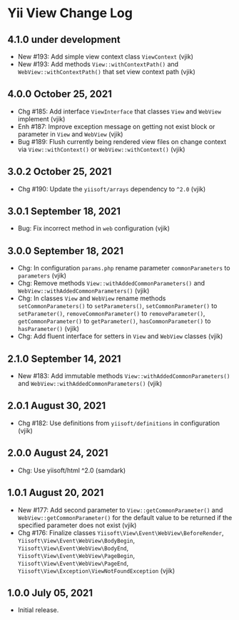 # Yii View Change Log

## 4.1.0 under development

- New #193: Add simple view context class `ViewContext` (vjik)
- New #193: Add methods `View::withContextPath()` and `WebView::withContextPath()` that set view context path (vjik)

## 4.0.0 October 25, 2021

- Chg #185: Add interface `ViewInterface` that classes `View` and `WebView` implement (vjik)
- Enh #187: Improve exception message on getting not exist block or parameter in `View` and `WebView` (vjik)
- Bug #189: Flush currently being rendered view files on change context via `View::withContext()` 
  or `WebView::withContext()` (vjik)

## 3.0.2 October 25, 2021

- Chg #190: Update the `yiisoft/arrays` dependency to `^2.0` (vjik)

## 3.0.1 September 18, 2021

- Bug: Fix incorrect method in `web` configuration (vjik)

## 3.0.0 September 18, 2021

- Сhg: In configuration `params.php` rename parameter `commonParameters` to `parameters` (vjik)
- Chg: Remove methods `View::withAddedCommonParameters()` and `WebView::withAddedCommonParameters()` (vjik)
- Chg: In classes `View` and `WebView` rename methods `setCommonParameters()` to `setParameters()`, `setCommonParameter()` to `setParameter()`,
  `removeCommonParameter()` to `removeParameter()`, `getCommonParameter()` to `getParameter()`,
  `hasCommonParameter()` to `hasParameter()` (vjik)
- Chg: Add fluent interface for setters in `View` and `WebView` classes (vjik)
  
## 2.1.0 September 14, 2021

- New #183: Add immutable methods `View::withAddedCommonParameters()` and `WebView::withAddedCommonParameters()` (vjik)

## 2.0.1 August 30, 2021

- Chg #182: Use definitions from `yiisoft/definitions` in configuration (vjik)

## 2.0.0 August 24, 2021

- Chg: Use yiisoft/html ^2.0 (samdark)

## 1.0.1 August 20, 2021

- New #177: Add second parameter to `View::getCommonParameter()` and `WebView::getCommonParameter()` for the default
  value to be returned if the specified parameter does not exist (vjik)
- Chg #176: Finalize classes `Yiisoft\View\Event\WebView\BeforeRender`, `Yiisoft\View\Event\WebView\BodyBegin`,
  `Yiisoft\View\Event\WebView\BodyEnd`, `Yiisoft\View\Event\WebView\PageBegin`, `Yiisoft\View\Event\WebView\PageEnd`,
  `Yiisoft\View\Exception\ViewNotFoundException` (vjik)

## 1.0.0 July 05, 2021

- Initial release.
